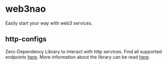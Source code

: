 # web3nao

Easily start your way with web3 services.

## http-configs

Zero-Dependency Library to interact with http services. Find all supported endpoints [here](./docs/README.md). More information about the library can be read [here](./packages/http-configs/README.md).
